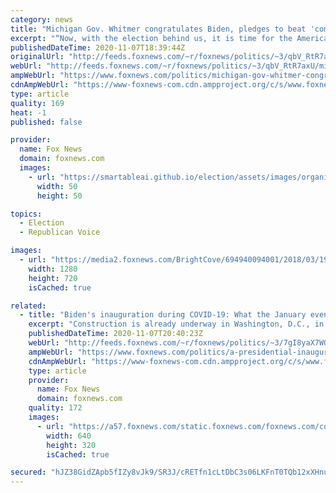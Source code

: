 ```yaml
---
category: news
title: "Michigan Gov. Whitmer congratulates Biden, pledges to beat 'common enemy' COVID-19"
excerpt: "“Now, with the election behind us, it is time for the American people to unite against our common enemy: COVID-19,” Whitmer said."
publishedDateTime: 2020-11-07T18:39:44Z
originalUrl: "http://feeds.foxnews.com/~r/foxnews/politics/~3/qbV_RtR7axU/michigan-gov-whitmer-congratulates-biden-beat-common-enemy-coronavirus"
webUrl: "http://feeds.foxnews.com/~r/foxnews/politics/~3/qbV_RtR7axU/michigan-gov-whitmer-congratulates-biden-beat-common-enemy-coronavirus"
ampWebUrl: "https://www.foxnews.com/politics/michigan-gov-whitmer-congratulates-biden-beat-common-enemy-coronavirus.amp"
cdnAmpWebUrl: "https://www-foxnews-com.cdn.ampproject.org/c/s/www.foxnews.com/politics/michigan-gov-whitmer-congratulates-biden-beat-common-enemy-coronavirus.amp"
type: article
quality: 169
heat: -1
published: false

provider:
  name: Fox News
  domain: foxnews.com
  images:
    - url: "https://smartableai.github.io/election/assets/images/organizations/foxnews.com-50x50.jpg"
      width: 50
      height: 50

topics:
  - Election
  - Republican Voice

images:
  - url: "https://media2.foxnews.com/BrightCove/694940094001/2018/03/19/694940094001_5754212826001_5614615980001-vs.jpg"
    width: 1280
    height: 720
    isCached: true

related:
  - title: "Biden's inauguration during COVID-19: What the January event could look like"
    excerpt: "Construction is already underway in Washington, D.C., in preparation for the presidential inauguration on Jan. 20, 2021. The date is set by the U.S. Constitution's 20th Amendment."
    publishedDateTime: 2020-11-07T20:40:23Z
    webUrl: "http://feeds.foxnews.com/~r/foxnews/politics/~3/7gI8yaX7WO4/a-presidential-inauguration-amid-coronavirus-pandemic-what-the-event-could-look-like-come-january"
    ampWebUrl: "https://www.foxnews.com/politics/a-presidential-inauguration-amid-coronavirus-pandemic-what-the-event-could-look-like-come-january.amp"
    cdnAmpWebUrl: "https://www-foxnews-com.cdn.ampproject.org/c/s/www.foxnews.com/politics/a-presidential-inauguration-amid-coronavirus-pandemic-what-the-event-could-look-like-come-january.amp"
    type: article
    provider:
      name: Fox News
      domain: foxnews.com
    quality: 172
    images:
      - url: "https://a57.foxnews.com/static.foxnews.com/foxnews.com/content/uploads/2020/08/640/320/SS-Chap001_fig001_9780063011243.jpg?ve=1&tl=1"
        width: 640
        height: 320
        isCached: true

secured: "hJZ38GidZApb5fIZy8vJk9/SR3J/cRETfn1cLtDbC3s06LKFnT0TQb12xXHnuhZze9ez7GkxL/AJyYXwEgWWyLDTkZKqEyYPcFzdtE7A8NFzJfrdWpgjEglKAiuegNZgZdOZ84S5sIJXj/770YrX5WVOcMVy6Es5eWllUsbHxjZjZ/YzOp8GUFQraw+ANwqH10hBLLOAQBMHtjJP+wOugbqSFri3GkLwGBRLu6Hwaz8ZffUGj1s/B7BVHPECkIFcHWG6tww6PgGcbSgcMpDQK9EMzsbB9emufRbiWxfnxziqDcayR+TM4oeVa0cpEIQP59n5LRcf6WxjoeW1RsYtM76UMAAHquIsSLIjYC6uPn0=;SHWRpFYC6aSW3uUyxTHAaw=="
---
```


